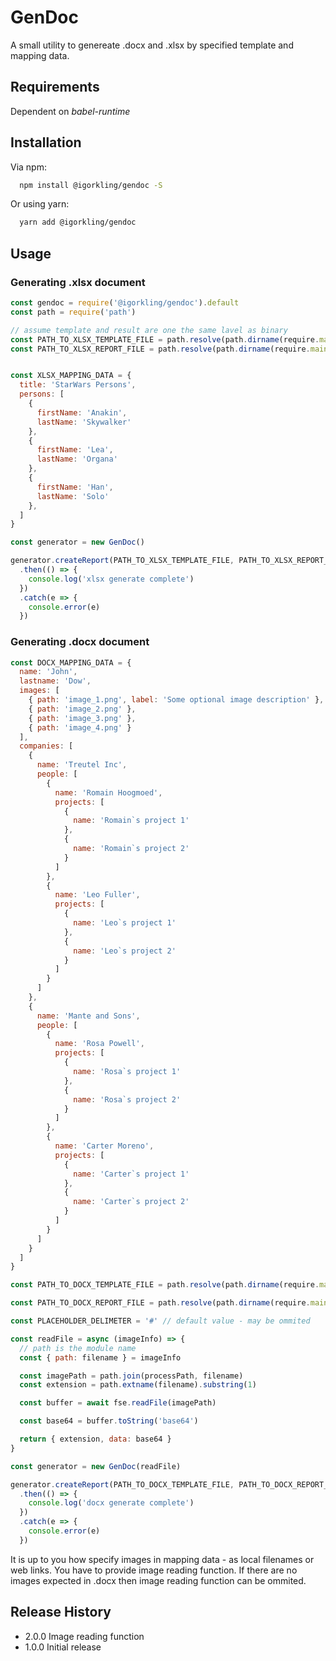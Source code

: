 GenDoc
======

A small utility to genereate .docx and .xlsx by specified template and mapping data.

## Requirements

Dependent on *babel-runtime*

## Installation

Via npm:

```sh
  npm install @igorkling/gendoc -S
```  

Or using yarn:

```sh
  yarn add @igorkling/gendoc
```  

## Usage

### Generating .xlsx document

```js
const gendoc = require('@igorkling/gendoc').default
const path = require('path')

// assume template and result are one the same lavel as binary
const PATH_TO_XLSX_TEMPLATE_FILE = path.resolve(path.dirname(require.main.filename), 'template.xlsx')
const PATH_TO_XLSX_REPORT_FILE = path.resolve(path.dirname(require.main.filename), 'report.xlsx')


const XLSX_MAPPING_DATA = {
  title: 'StarWars Persons',
  persons: [
    {
      firstName: 'Anakin',
      lastName: 'Skywalker'
    },
    {
      firstName: 'Lea',
      lastName: 'Organa'
    },
    {
      firstName: 'Han',
      lastName: 'Solo'
    },
  ]
}

const generator = new GenDoc()

generator.createReport(PATH_TO_XLSX_TEMPLATE_FILE, PATH_TO_XLSX_REPORT_FILE, XLSX_MAPPING_DATA)
  .then(() => {
    console.log('xlsx generate complete')
  })
  .catch(e => {
    console.error(e)
  })
```

### Generating .docx document

```js
const DOCX_MAPPING_DATA = {
  name: 'John',
  lastname: 'Dow',
  images: [
    { path: 'image_1.png', label: 'Some optional image description' },
    { path: 'image_2.png' },
    { path: 'image_3.png' },
    { path: 'image_4.png' }
  ],
  companies: [
    {
      name: 'Treutel Inc',
      people: [
        {
          name: 'Romain Hoogmoed',
          projects: [
            {
              name: 'Romain`s project 1'
            },
            {
              name: 'Romain`s project 2'
            }
          ]
        },
        {
          name: 'Leo Fuller',
          projects: [
            {
              name: 'Leo`s project 1'
            },
            {
              name: 'Leo`s project 2'
            }
          ]
        }
      ]
    },
    {
      name: 'Mante and Sons',
      people: [
        {
          name: 'Rosa Powell',
          projects: [
            {
              name: 'Rosa`s project 1'
            },
            {
              name: 'Rosa`s project 2'
            }
          ]
        },
        {
          name: 'Carter Moreno',
          projects: [
            {
              name: 'Carter`s project 1'
            },
            {
              name: 'Carter`s project 2'
            }
          ]
        }
      ]
    }
  ]
}

const PATH_TO_DOCX_TEMPLATE_FILE = path.resolve(path.dirname(require.main.filename), 'template.docx')

const PATH_TO_DOCX_REPORT_FILE = path.resolve(path.dirname(require.main.filename), 'report.docx')

const PLACEHOLDER_DELIMETER = '#' // default value - may be ommited

const readFile = async (imageInfo) => {
  // path is the module name
  const { path: filename } = imageInfo

  const imagePath = path.join(processPath, filename)
  const extension = path.extname(filename).substring(1)

  const buffer = await fse.readFile(imagePath)

  const base64 = buffer.toString('base64')

  return { extension, data: base64 }
}

const generator = new GenDoc(readFile)

generator.createReport(PATH_TO_DOCX_TEMPLATE_FILE, PATH_TO_DOCX_REPORT_FILE, XLSX_MAPPING_DATA, PLACEHOLDER_DELIMETER)
  .then(() => {
    console.log('docx generate complete')
  })
  .catch(e => {
    console.error(e)
  })
```

It is up to you how specify images in mapping data - as local filenames or web links.
You have to provide image reading function. If there are no images expected in .docx then
image reading function can be ommited.


## Release History

* 2.0.0 Image reading function
* 1.0.0 Initial release
